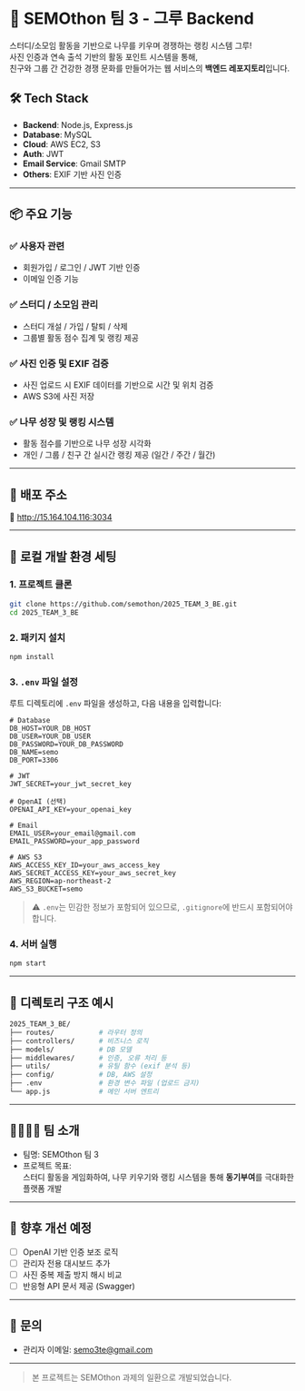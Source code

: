 # 🌱 SEMOthon 팀 3 - 그루 Backend

스터디/소모임 활동을 기반으로 나무를 키우며 경쟁하는 랭킹 시스템 그루!  
사진 인증과 연속 출석 기반의 활동 포인트 시스템을 통해,  
친구와 그룹 간 건강한 경쟁 문화를 만들어가는 웹 서비스의 **백엔드 레포지토리**입니다.

## 🛠️ Tech Stack

- **Backend**: Node.js, Express.js
- **Database**: MySQL
- **Cloud**: AWS EC2, S3
- **Auth**: JWT
- **Email Service**: Gmail SMTP
- **Others**: EXIF 기반 사진 인증

---

## 📦 주요 기능

### ✅ 사용자 관련
- 회원가입 / 로그인 / JWT 기반 인증
- 이메일 인증 기능

### ✅ 스터디 / 소모임 관리
- 스터디 개설 / 가입 / 탈퇴 / 삭제
- 그룹별 활동 점수 집계 및 랭킹 제공

### ✅ 사진 인증 및 EXIF 검증
- 사진 업로드 시 EXIF 데이터를 기반으로 시간 및 위치 검증
- AWS S3에 사진 저장

### ✅ 나무 성장 및 랭킹 시스템
- 활동 점수를 기반으로 나무 성장 시각화
- 개인 / 그룹 / 친구 간 실시간 랭킹 제공 (일간 / 주간 / 월간)

---

## 🚀 배포 주소

🔗 http://15.164.104.116:3034

---

## 🧪 로컬 개발 환경 세팅

### 1. 프로젝트 클론
```bash
git clone https://github.com/semothon/2025_TEAM_3_BE.git
cd 2025_TEAM_3_BE
```

### 2. 패키지 설치
```bash
npm install
```

### 3. `.env` 파일 설정  
루트 디렉토리에 `.env` 파일을 생성하고, 다음 내용을 입력합니다:

```env
# Database
DB_HOST=YOUR_DB_HOST
DB_USER=YOUR_DB_USER
DB_PASSWORD=YOUR_DB_PASSWORD
DB_NAME=semo
DB_PORT=3306

# JWT
JWT_SECRET=your_jwt_secret_key

# OpenAI (선택)
OPENAI_API_KEY=your_openai_key

# Email
EMAIL_USER=your_email@gmail.com
EMAIL_PASSWORD=your_app_password

# AWS S3
AWS_ACCESS_KEY_ID=your_aws_access_key
AWS_SECRET_ACCESS_KEY=your_aws_secret_key
AWS_REGION=ap-northeast-2
AWS_S3_BUCKET=semo
```

> ⚠️ `.env`는 민감한 정보가 포함되어 있으므로, `.gitignore`에 반드시 포함되어야 합니다.

### 4. 서버 실행
```bash
npm start
```

---

## 📁 디렉토리 구조 예시

```bash
2025_TEAM_3_BE/
├── routes/           # 라우터 정의
├── controllers/      # 비즈니스 로직
├── models/           # DB 모델
├── middlewares/      # 인증, 오류 처리 등
├── utils/            # 유틸 함수 (exif 분석 등)
├── config/           # DB, AWS 설정
├── .env              # 환경 변수 파일 (업로드 금지)
└── app.js            # 메인 서버 엔트리
```

---

## 👨‍👩‍👧‍👦 팀 소개

- 팀명: SEMOthon 팀 3
- 프로젝트 목표:  
  스터디 활동을 게임화하여, 나무 키우기와 랭킹 시스템을 통해 **동기부여**를 극대화한 플랫폼 개발

---

## 📌 향후 개선 예정

- [ ] OpenAI 기반 인증 보조 로직
- [ ] 관리자 전용 대시보드 추가
- [ ] 사진 중복 제출 방지 해시 비교
- [ ] 반응형 API 문서 제공 (Swagger)

---

## 📮 문의

- 관리자 이메일: [semo3te@gmail.com](mailto:semo3te@gmail.com)

---

> 본 프로젝트는 SEMOthon 과제의 일환으로 개발되었습니다.
